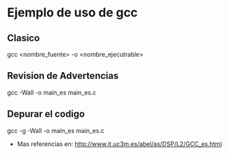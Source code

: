 # Ejemplo de uso de gcc
## Clasico
gcc <nombre_fuente> -o <nombre_ejecutrable>
## Revision de Advertencias
gcc -Wall -o main_es main_es.c
## Depurar el codigo
gcc -g -Wall -o main_es main_es.c
* Mas referencias en: http://www.it.uc3m.es/abel/as/DSP/L2/GCC_es.html
